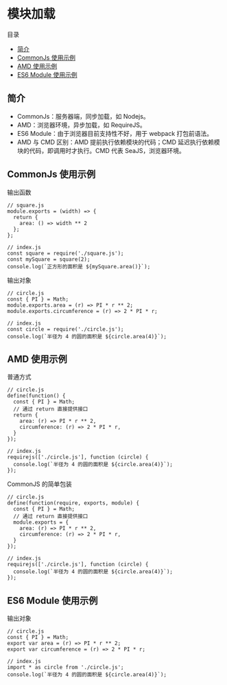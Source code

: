 # 模块加载

目录

- [简介](#简介)
- [CommonJs 使用示例](#commonjs-使用示例)
- [AMD 使用示例](#amd-使用示例)
- [ES6 Module 使用示例](#es6-module-使用示例)

## 简介

- CommonJs：服务器端，同步加载，如 Nodejs。
- AMD：浏览器环境，异步加载，如 RequireJS。
- ES6 Module：由于浏览器目前支持性不好，用于 webpack 打包前语法。
- AMD 与 CMD 区别：AMD 提前执行依赖模块的代码；CMD 延迟执行依赖模块的代码，即调用时才执行。CMD 代表 SeaJS，浏览器环境。

## CommonJs 使用示例

输出函数

```
// square.js
module.exports = (width) => {
  return {
    area: () => width ** 2
  };
};

// index.js
const square = require('./square.js');
const mySquare = square(2);
console.log(`正方形的面积是 ${mySquare.area()}`);
```

输出对象

```
// circle.js
const { PI } = Math;
module.exports.area = (r) => PI * r ** 2;
module.exports.circumference = (r) => 2 * PI * r;

// index.js
const circle = require('./circle.js');
console.log(`半径为 4 的圆的面积是 ${circle.area(4)}`);
```

## AMD 使用示例

普通方式

```
// circle.js
define(function() {
  const { PI } = Math;
  // 通过 return 直接提供接口
  return {
    area: (r) => PI * r ** 2,
    circumference: (r) => 2 * PI * r,
  }
});

// index.js
requirejs(['./circle.js'], function (circle) {
  console.log(`半径为 4 的圆的面积是 ${circle.area(4)}`);
});
```

CommonJS 的简单包装

```
// circle.js
define(function(require, exports, module) {
  const { PI } = Math;
  // 通过 return 直接提供接口
  module.exports = {
    area: (r) => PI * r ** 2,
    circumference: (r) => 2 * PI * r,
  }
});

// index.js
requirejs(['./circle.js'], function (circle) {
  console.log(`半径为 4 的圆的面积是 ${circle.area(4)}`);
});
```

## ES6 Module 使用示例

输出对象

```
// circle.js
const { PI } = Math;
export var area = (r) => PI * r ** 2;
export var circumference = (r) => 2 * PI * r;

// index.js
import * as circle from './circle.js';
console.log(`半径为 4 的圆的面积是 ${circle.area(4)}`);
```